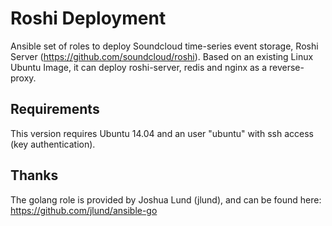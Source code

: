 Roshi Deployment
================

Ansible set of roles to deploy Soundcloud time-series event storage, Roshi Server (https://github.com/soundcloud/roshi). Based on an existing Linux Ubuntu Image, it can deploy roshi-server, redis and nginx as a reverse-proxy.

Requirements
------------

This version requires Ubuntu 14.04 and an user "ubuntu" with ssh access (key authentication).


Thanks
------

The golang role is provided by Joshua Lund (jlund), and can be found here: https://github.com/jlund/ansible-go
